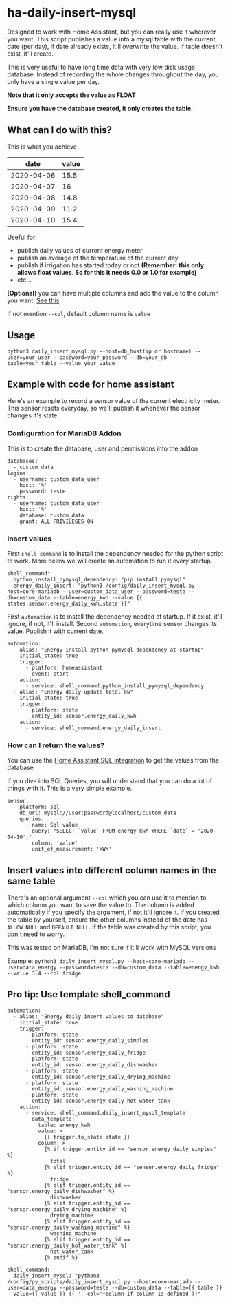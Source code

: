 # ha-daily-insert-mysql
Designed to work with Home Assistant, but you can really use it wherever you want.
This script publishes a value into a mysql table with the current date (per day), if date already exists, it'll overwrite the value.
If table doesn't exist, it'll create.

This is very useful to have long time data with very low disk usage database.
Instead of recording the whole changes throughout the day, you only have a single value per day.

**Note that it only accepts the value as FLOAT**

**Ensure you have the database created, it only creates the table.**

## What can I do with this?
This is what you achieve

| date | value |
| ------ | ------- |
| 2020-04-06 | 15.5 |
| 2020-04-07 | 16 |
| 2020-04-08 | 14.8 |
| 2020-04-09| 11.2 |
| 2020-04-10 | 15.4 |

Useful for:
- publish daily values of current energy meter
- publish an average of the temperature of the current day
- publish if irrigation has started today or not **(Remember: this only allows float values. So for this it needs 0.0 or 1.0 for example)**
- etc...

**[Optional]** you can have multiple columns and add the value to the column you want. [See this](#insert-values-into-different-column-names-in-the-same-table)

If not mention `--col`, default column name is `value`

## Usage
`python3 daily_insert_mysql.py --host=db_host(ip or hostname) --user=your_user --password=your_password --db=your_db --table=your_table --value your_value`

## Example with code for home assistant
Here's an example to record a sensor value of the current electricity meter.
This sensor resets everyday, so we'll publish it whenever the sensor changes it's state.

### Configuration for MariaDB Addon
This is to create the database, user and permissions into the addon

```
databases:
  - custom_data
logins:
  - username: custom_data_user
    host: '%'
    password: teste
rights:
  - username: custom_data_user
    host: '%'
    database: custom_data
    grant: ALL PRIVILEGES ON
```

### Insert values

First `shell_command` is to install the dependency needed for the python script to work. More below we will create an automation to run it every startup.
```
shell_command:
  python_install_pymysql_dependency: "pip install pymysql"
  energy_daily_insert: "python3 /config/daily_insert_mysql.py --host=core-mariadb --user=custom_data_user --password=teste --db=custom_data --table=energy_kwh --value {{ states.sensor.energy_daily_kwh.state }}"
```

First `automation` is to install the dependency needed at startup. If it exist, it'll ignore, if not, it'll install.
Second `automation`, everytime sensor changes its value. Publish it with current date.
```
automation:
  - alias: "Energy install python pymysql dependency at startup"
    initial_state: true
    trigger:
      - platform: homeassistant
        event: start
    action:
      - service: shell_command.python_install_pymysql_dependency
  - alias: "Energy daily update total kw"
    initial_state: true
    trigger:
      - platform: state
        entity_id: sensor.energy_daily_kwh
    action:
      - service: shell_command.energy_daily_insert
```

### How can I return the values?

You can use the [Home Assistant SQL integration](https://www.home-assistant.io/integrations/sql/) to get the values from the database

If you dive into SQL Queries, you will understand that you can do a lot of things with it.
This is a very simple example.
```
sensor:
  - platform: sql
    db_url: mysql://user:password@localhost/custom_data
    queries:
      - name: Sql value
        query: "SELECT `value` FROM energy_kwh WHERE `date` = '2020-04-10';"
        column: 'value'
        unit_of_measurement: 'kWh'
```

## Insert values into different column names in the same table

There's an optional argument `--col` which you can use it to mention to which column you want to save the value to.
The column is added automatically if you specify the argument, if not it'll ignore it.
If you created the table by yourself, ensure the other columns instead of the date has `ALLOW NULL` and `DEFAULT NULL`. If the table was created by this script, you don't need to worry.

This was tested on MariaDB, I'm not sure if it'll work with MySQL versions

Example:
`python3 daily_insert_mysql.py --host=core-mariadb --user=data_energy --password=teste --db=custom_data --table=energy_kwh --value 3.4 --col fridge`

## Pro tip: Use template shell_command
```
automation:
  - alias: "Energy daily insert values to database"
    initial_state: true
    trigger:
      - platform: state
        entity_id: sensor.energy_daily_simples
      - platform: state
        entity_id: sensor.energy_daily_fridge
      - platform: state
        entity_id: sensor.energy_daily_dishwasher
      - platform: state
        entity_id: sensor.energy_daily_drying_machine
      - platform: state
        entity_id: sensor.energy_daily_washing_machine
      - platform: state
        entity_id: sensor.energy_daily_hot_water_tank
    action:
      - service: shell_command.daily_insert_mysql_template
        data_template:
          table: energy_kwh
          value: >
            {{ trigger.to_state.state }}
          column: >
            {% if trigger.entity_id == "sensor.energy_daily_simples" %}
              total
            {% elif trigger.entity_id == "sensor.energy_daily_fridge" %}
              fridge
            {% elif trigger.entity_id == "sensor.energy_daily_dishwasher" %}
              dishwasher
            {% elif trigger.entity_id == "sensor.energy_daily_drying_machine" %}
              drying_machine
            {% elif trigger.entity_id == "sensor.energy_daily_washing_machine" %}
              washing_machine
            {% elif trigger.entity_id == "sensor.energy_daily_hot_water_tank" %}
              hot_water_tank
            {% endif %}

shell_command:
  daily_insert_mysql: "python3 /config/py_scripts/daily_insert_mysql.py --host=core-mariadb --user=data_energy --password=teste --db=custom_data --table={{ table }} --value={{ value }} {{ '--col='+column if column is defined }}"
```
